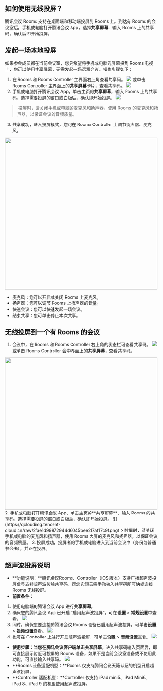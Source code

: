 ## 如何使用无线投屏？
腾讯会议 Rooms 支持在桌面端和移动端投屏到 Rooms 上。到达有 Rooms 的会议室后，手机或电脑打开腾讯会议 App，选择**共享屏幕**，输入 Rooms 上的共享码，确认后即开始投屏。

## 发起一场本地投屏
如果参会成员都在当前会议室，您只希望将手机或电脑的屏幕投到 Rooms 电视上，您可以使用共享屏幕，无需发起一场远程会议。操作步骤如下：
1. 在 Rooms 和 Rooms Controller 主界面右上角查看共享码。
![](https://qcloudimg.tencent-cloud.cn/raw/69ba454528e8a4888b2102dc6d92ca98.png)
或单击 Rooms Controller 主界面上的**共享屏幕**卡片，查看共享码。
![](https://qcloudimg.tencent-cloud.cn/raw/4f252d22d91aabfb8e4075ac21673eee.png)
2. 手机或电脑打开腾讯会议 App，单击主页的**共享屏幕**，输入 Rooms 上的共享码，选择需要投屏的窗口或白板后，确认即开始投屏。
![](https://qcloudimg.tencent-cloud.cn/raw/ae265aa3774767daa6ec4c8be2fbf700.png)
>!投屏时，请关闭手机或电脑的麦克风和扬声器，使用 Rooms 的麦克风和扬声器，以保证会议的音频质量。
3. 共享成功，进入投屏模式，您可在 Rooms Controller 上调节扬声器、麦克风。
<img style="width:500px; max-width: inherit;" src="https://qcloudimg.tencent-cloud.cn/raw/6a2b6334258051a17a45105f76e03221.png" />
 
 - 麦克风：您可以开启或关闭 Rooms 上麦克风。
 - 扬声器：您可以调节 Rooms 上扬声器的音量。
 - 快速会议：您可以快速发起一场会议。
 - 结束共享：您可单击停止本次共享。

## 无线投屏到一个有 Rooms 的会议
1. 会议中，在 Rooms 和 Rooms Controller 右上角的状态栏可查看共享码。
![](https://qcloudimg.tencent-cloud.cn/raw/fbdaf4bfefa7ea87487e8907c7cb0e3d.png)
或单击 Rooms Controller 会中界面上的**共享屏幕**，查看共享码。
<img style="width:500px; max-width: inherit;" src="https://qcloudimg.tencent-cloud.cn/raw/87a9e5ad80afb52b1b814e7e267fb700.png" />
2. 手机或电脑打开腾讯会议 App，单击主页的**共享屏幕**，输入 Rooms 的共享码，选择需要投屏的窗口或白板后，确认即开始投屏。
![](https://qcloudimg.tencent-cloud.cn/raw/2fae1d99872944d6045bee217af17c9f.png)
>!投屏时，请关闭手机或电脑的麦克风和扬声器，使用 Rooms 大屏的麦克风和扬声器，以保证会议的音频质量。
3. 投屏成功，投屏者的手机或电脑进入到当前会议中（身份为普通参会者），并正在投屏。

## 超声波投屏说明
- **功能说明：**腾讯会议Rooms、Controller（iOS 版本）支持广播超声波投屏信号支持超声波传输共享码，帮您实现无需手动输入共享码即可快捷连接 Rooms 无线投屏。
- **前置条件：**
 1. 使用电脑端的腾讯会议 App 进行**共享屏幕**。
 2. 确保您的腾讯会议 App 已开启 “启用超声波投屏”，可在**设置** > **常规设置**中查看。
 ![](https://qcloudimg.tencent-cloud.cn/raw/484527c6d1bf3036558f0709d19dbabb.png)
 3. 同时，确保您要连接的腾讯会议 Rooms 设备已启用超声波投屏，可单击**设置** > **视频设置**查看。
 ![](https://qcloudimg.tencent-cloud.cn/raw/92e3014a79e920905aafa249bad1a199.png)
 4. 也可在 Controller 上进行开启超声波投屏，可单击**设置** > **音频设置**查看。
 ![](https://qcloudimg.tencent-cloud.cn/raw/0ff07a753e965471a9defe3dae7ec66f.png)
- **使用步骤：**当您在腾讯会议客户端单击**共享屏幕**，进入共享码输入页面后，即可直接展示附近可投屏的 Rooms 设备，如果不是当前会议室设备或不使用此功能，可直接输入共享码。
![](https://qcloudimg.tencent-cloud.cn/raw/8a3aaf3b462ce997d783989ace2a11d0.png)
- **Rooms 设备适配机型：**Rooms 仅支持腾讯会议天籁认证的机型开启超声波投屏。
- **Controller 适配机型：**Controller 仅支持 iPad mini5、iPad Mini6、iPad 8、iPad 9 的机型使用超声波投屏。
